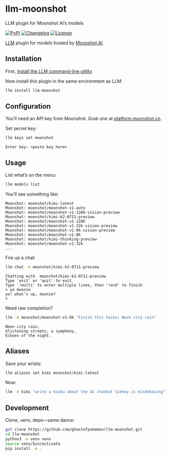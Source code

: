 # llm-moonshot
LLM plugin for Moonshot AI’s models

[![PyPI](https://img.shields.io/pypi/v/llm-moonshot.svg)](hhttps://pypi.org/project/llm-moonshot/0.2.2/)
[![Changelog](https://img.shields.io/github/v/release/ghostofpokemon/llm-moonshot?include_prereleases&label=changelog)](https://github.com/ghostofpokemon/llm-moonshot/releases)
[![License](https://img.shields.io/badge/license-Apache%202.0-blue.svg)](https://github.com/ghostofpokemon/llm-moonshot/blob/main/LICENSE)

[LLM](https://llm.datasette.io/) plugin for models hosted by [Moonshot AI](https://platform.moonshot.ai/).

## Installation

First, [install the LLM command-line utility](https://llm.datasette.io/en/stable/setup.html).

Now install this plugin in the same environment as LLM:
```bash
llm install llm-moonshot
```

## Configuration

You’ll need an API key from Moonshot. Grab one at [platform.moonshot.cn](https://platform.moonshot.cn).

Set secret key:
```bash
llm keys set moonshot
```
```
Enter key: <paste key here>
```

## Usage

List what’s on the menu:
```bash
llm models list
```
You’ll see something like:
```
Moonshot: moonshot/kimi-latest
Moonshot: moonshot/moonshot-v1-auto
Moonshot: moonshot/moonshot-v1-128k-vision-preview
Moonshot: moonshot/kimi-k2-0711-preview
Moonshot: moonshot/moonshot-v1-128k
Moonshot: moonshot/moonshot-v1-32k-vision-preview
Moonshot: moonshot/moonshot-v1-8k-vision-preview
Moonshot: moonshot/moonshot-v1-8k
Moonshot: moonshot/kimi-thinking-preview
Moonshot: moonshot/moonshot-v1-32k
...
```

Fire up a chat:
```bash
llm chat -m moonshot/kimi-k2-0711-preview
```
```
Chatting with  moonshot/kimi-k2-0711-preview
Type 'exit' or 'quit' to exit
Type '!multi' to enter multiple lines, then '!end' to finish
> yo moonie
yo! what’s up, moonie?
>
```

Need raw completion?
```bash
llm -m moonshot/moonshot-v1-8k "Finish this haiku: Neon city rain"
```
```
Neon city rain,
Glistening streets, a symphony,
Echoes of the night.
```

## Aliases

Save your wrists:
```bash
llm aliases set kimi moonshot/kimi-latest
```
Now:
```bash
llm -m kimi "write a haiku about the AI chatbot Sidney is misbehaving"
```

## Development

Clone, venv, deps—same dance:
```bash
git clone https://github.com/ghostofpokemon/llm-moonshot.git
cd llm-moonshot
python3 -m venv venv
source venv/bin/activate
pip install -e .
